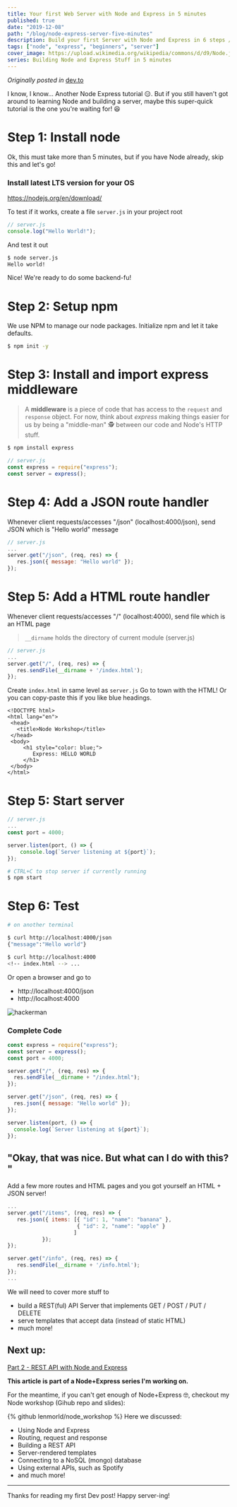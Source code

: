 ```yaml
---
title: Your first Web Server with Node and Express in 5 minutes
published: true
date: "2019-12-08"
path: "/blog/node-express-server-five-minutes"
description: Build your first Server with Node and Express in 6 steps / 5 minutes
tags: ["node", "express", "beginners", "server"]
cover_image: https://upload.wikimedia.org/wikipedia/commons/d/d9/Node.js_logo.svg
series: Building Node and Express Stuff in 5 minutes
---
```


_Originally posted in_
[dev.to](https://dev.to/lenmorld/quick-server-with-node-and-express-in-5-minutes-17m7)

I know, I know... Another Node Express tutorial 😑.
But if you still haven't got around to learning Node and building a server, maybe this super-quick tutorial is the one you're waiting for! 😆

# Step 1: Install node

Ok, this must take more than 5 minutes, but if you have Node already, skip this and let's go!

### Install latest LTS version for your OS

https://nodejs.org/en/download/

To test if it works, create a file `server.js` in your project root

```javascript
// server.js
console.log("Hello World!");
```

And test it out

```bash
$ node server.js
Hello world!
```

Nice! We're ready to do some backend-fu!

# Step 2: Setup npm

We use NPM to manage our node packages.
Initialize npm and let it take defaults.

```bash
$ npm init -y
```

# Step 3: Install and import express middleware

> A **middleware** is a piece of code that has access to the `request` and `response` object. For now, think about _express_ making things easier for us by being a "middle-man" 🕵️ between our code and Node's HTTP stuff.

```bash
$ npm install express
```

```javascript
// server.js
const express = require("express");
const server = express();
```

# Step 4: Add a JSON **route handler**

Whenever client requests/accesses "/json" (localhost:4000/json), send JSON which is "Hello world" message

```javascript
// server.js
...
server.get("/json", (req, res) => {
   res.json({ message: "Hello world" });
});
```

# Step 5: Add a HTML **route handler**

Whenever client requests/accesses "/" (localhost:4000), send file which is an HTML page

> `__dirname` holds the directory of current module (server.js)

```javascript
// server.js
...
server.get("/", (req, res) => {
   res.sendFile(__dirname + '/index.html');
});
```

Create `index.html` in same level as `server.js`
Go to town with the HTML! Or you can copy-paste this if you like blue headings.

```
<!DOCTYPE html>
<html lang="en">
 <head>
   <title>Node Workshop</title>
 </head>
 <body>
     <h1 style="color: blue;">
        Express: HELLO WORLD
     </h1>
 </body>
</html>
```

# Step 5: Start server

```javascript
// server.js
...
const port = 4000;

server.listen(port, () => {
    console.log(`Server listening at ${port}`);
});
```

```bash
# CTRL+C to stop server if currently running
$ npm start
```

# Step 6: Test

```bash
# on another terminal

$ curl http://localhost:4000/json
{"message":"Hello world"}

$ curl http://localhost:4000
<!-- index.html --> ...
```

Or open a browser and go to

- http://localhost:4000/json
- http://localhost:4000

![hackerman](https://i.kym-cdn.com/entries/icons/facebook/000/021/807/ig9OoyenpxqdCQyABmOQBZDI0duHk2QZZmWg2Hxd4ro.jpg)

### Complete Code

```javascript
const express = require("express");
const server = express();
const port = 4000;

server.get("/", (req, res) => {
  res.sendFile(__dirname + "/index.html");
});

server.get("/json", (req, res) => {
  res.json({ message: "Hello world" });
});

server.listen(port, () => {
  console.log(`Server listening at ${port}`);
});
```

## "Okay, that was nice. But what can I do with this? "

Add a few more routes and HTML pages
and you got yourself an HTML + JSON server!

```javascript
...
server.get("/items", (req, res) => {
   res.json({ items: [{ "id": 1, "name": "banana" },
                      { "id": 2, "name": "apple" }
                     ]
           });
});

server.get("/info", (req, res) => {
   res.sendFile(__dirname + '/info.html');
});
...
```

We will need to cover more stuff to

- build a REST(ful) API Server that implements GET / POST / PUT / DELETE
- serve templates that accept data (instead of static HTML)
- much more!

## Next up:

[Part 2 - REST API with Node and Express](https://dev.to/lenmorld/quick-rest-api-with-node-and-express-in-5-minutes-336j)

**This article is part of a Node+Express series I'm working on.**

For the meantime, if you can't get enough of Node+Express 🤓,
checkout my Node workshop (Gihub repo and slides):

{% github lenmorld/node_workshop %}
Here we discussed:

- Using Node and Express
- Routing, request and response
- Building a REST API
- Server-rendered templates
- Connecting to a NoSQL (mongo) database
- Using external APIs, such as Spotify
- and much more!

---

Thanks for reading my first Dev post!
Happy server-ing!
